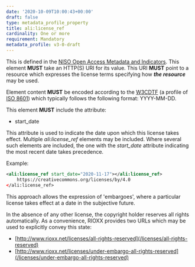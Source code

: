```yaml
---
date: '2020-10-09T10:00:43+00:00'
draft: false
type: metadata_profile_property
title: ali:license_ref
cardinality: One or more
requirement: Mandatory
metadata_profile: v3-0-draft
---
```

This is defined in the [NISO Open Access Metadata and Indicators](http://www.niso.org/workrooms/ali/). This element **MUST** take an HTTP(S) URI for its value. This URI **MUST** point to a resource which expresses the license terms specifying how ***the resource*** may be used.

Element content **MUST** be encoded according to the [W3CDTF](https://www.w3.org/TR/NOTE-datetime) (a profile of [ISO 8601](https://www.iso.org/standard/40874.html)) which typically follows the following format: YYYY-MM-DD.

This element **MUST** include the attribute:

* start_date

This attribute is used to indicate the date upon which this license takes effect. Multiple *ali:license_ref* elements may be included. Where several such elements are included, the one with the *start_date* attribute indicating the most recent date takes precedence.

Example:

```xml
<ali:license_ref start_date="2020-11-17"></ali:license_ref>
    https://creativecommons.org/licenses/by/4.0
</ali:license_ref>
```

This approach allows the expression of &#39;embargoes&#39;, where a particular license takes effect at a date in the subjective future.

In the absence of any other license, the copyright holder reserves all rights automatically. As a convenience, RIOXX provides two URLs which may be used to explicitly convey this state:

* [http://www.rioxx.net/licenses/all-rights-reserved](/licenses/all-rights-reserved)
* [http://www.rioxx.net/licenses/under-embargo-all-rights-reserved](/licenses/under-embargo-all-rights-reserved)
